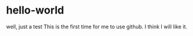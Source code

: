 # hello-world
well, just a test
This is the first time for me to use github.
I think I will like it.
